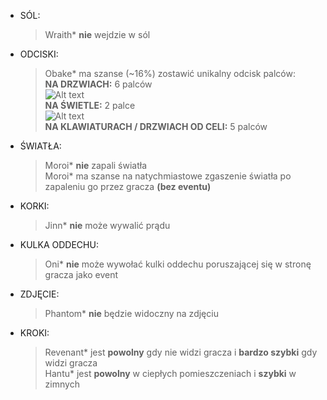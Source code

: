 - SÓL:
  > Wraith* **nie** wejdzie w sól

- ODCISKI:
  > Obake* ma szanse (~16%) zostawić unikalny odcisk palców: <br>
  **NA DRZWIACH:** 6 palców <br>
  ![Alt text](https://i.imgur.com/RkRbzoe.png) <br>
  **NA ŚWIETLE:** 2 palce <br>
   ![Alt text](https://i.imgur.com/8e8AWhS.png)<br>
  **NA KLAWIATURACH / DRZWIACH OD CELI:** 5 palców

- ŚWIATŁA:
  > Moroi* **nie** zapali światła <br>
  > Moroi* ma szanse na natychmiastowe zgaszenie światła po zapaleniu go przez gracza **(bez eventu)**

- KORKI:
  > Jinn* **nie** może wywalić prądu

- KULKA ODDECHU:
  > Oni* **nie** może wywołać kulki oddechu poruszającej się w stronę gracza jako event

- ZDJĘCIE:
  > Phantom* **nie** będzie widoczny na zdjęciu

- KROKI: 
  > Revenant* jest **powolny** gdy nie widzi gracza i **bardzo szybki** gdy widzi gracza <br>
  > Hantu* jest **powolny** w ciepłych pomieszczeniach i **szybki** w zimnych 
